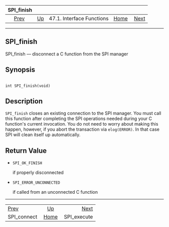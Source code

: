 

|                 SPI\_finish                 |                                                      |                           |                                                       |                                             |
| :-----------------------------------------: | :--------------------------------------------------- | :-----------------------: | ----------------------------------------------------: | ------------------------------------------: |
| [Prev](spi-spi-connect.html "SPI_connect")  | [Up](spi-interface.html "47.1. Interface Functions") | 47.1. Interface Functions | [Home](index.html "PostgreSQL 17devel Documentation") |  [Next](spi-spi-execute.html "SPI_execute") |

***

## SPI\_finish

SPI\_finish — disconnect a C function from the SPI manager

## Synopsis

```

int SPI_finish(void)
```

## Description

`SPI_finish` closes an existing connection to the SPI manager. You must call this function after completing the SPI operations needed during your C function's current invocation. You do not need to worry about making this happen, however, if you abort the transaction via `elog(ERROR)`. In that case SPI will clean itself up automatically.

## Return Value

* `SPI_OK_FINISH`

    if properly disconnected

* `SPI_ERROR_UNCONNECTED`

    if called from an unconnected C function

***

|                                             |                                                       |                                             |
| :------------------------------------------ | :---------------------------------------------------: | ------------------------------------------: |
| [Prev](spi-spi-connect.html "SPI_connect")  |  [Up](spi-interface.html "47.1. Interface Functions") |  [Next](spi-spi-execute.html "SPI_execute") |
| SPI\_connect                                | [Home](index.html "PostgreSQL 17devel Documentation") |                                SPI\_execute |
